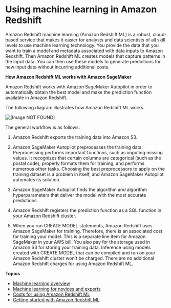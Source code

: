 # Using machine learning in Amazon Redshift<a name="machine_learning"></a>

Amazon Redshift machine learning \(Amazon Redshift ML\) is a robust, cloud\-based service that makes it easier for analysts and data scientists of all skill levels to use machine learning technology\. You provide the data that you want to train a model and metadata associated with data inputs to Amazon Redshift\. Then Amazon Redshift ML creates models that capture patterns in the input data\. You can then use these models to generate predictions for new input data without incurring additional costs\.

**How Amazon Redshift ML works with Amazon SageMaker**

Amazon Redshift works with Amazon SageMaker Autopilot in order to automatically obtain the best model and make the prediction function available in Amazon Redshift\.

The following diagram illustrates how Amazon Redshift ML works\.

![\[Image NOT FOUND\]](http://docs.aws.amazon.com/redshift/latest/dg/images/machine_learning_overview.png)

The general workflow is as follows:

1. Amazon Redshift exports the training data into Amazon S3\. 

1. Amazon SageMaker Autopilot preprocesses the training data\. Preprocessing performs important functions, such as imputing missing values\. It recognizes that certain columns are categorical \(such as the postal code\), properly formats them for training, and performs numerous other tasks\. Choosing the best preprocessors to apply on the training dataset is a problem in itself, and Amazon SageMaker Autopilot automates its solution\.

1. Amazon SageMaker Autopilot finds the algorithm and algorithm hyperparameters that deliver the model with the most accurate predictions\.

1. Amazon Redshift registers the prediction function as a SQL function in your Amazon Redshift cluster\.

1. When you run CREATE MODEL statements, Amazon Redshift uses Amazon SageMaker for training\. Therefore, there is an associated cost for training your model\. This is a separate line item for Amazon SageMaker in your AWS bill\. You also pay for the storage used in Amazon S3 for storing your training data\. Inference using models created with CREATE MODEL that can be compiled and run on your Amazon Redshift cluster won't be charged\. There are no additional Amazon Redshift charges for using Amazon Redshift ML\.

**Topics**
+ [Machine learning overview](machine_learning_overview.md)
+ [Machine learning for novices and experts](novice_expert.md)
+ [Costs for using Amazon Redshift ML](cost.md)
+ [Getting started with Amazon Redshift ML](getting-started-machine-learning.md)